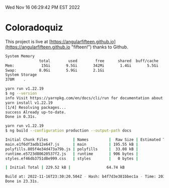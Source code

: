 Wed Nov 16 06:29:42 PM EST 2022

# Coloradoquiz


This project is live at [https://angularfifteen.github.io](https://angularfifteen.github.io "fifteen!") thanks to Github.

```bash
System Memory
               total        used        free      shared  buff/cache   available
Mem:            15Gi       9.5Gi       342Mi       1.4Gi       5.5Gi       4.1Gi
Swap:          8.0Gi       5.9Gi       2.1Gi
System Storage
370M	.
```
```bash
yarn run v1.22.19
$ ng --version
info Visit https://yarnpkg.com/en/docs/cli/run for documentation about this command.
yarn install v1.22.19
[1/4] Resolving packages...
success Already up-to-date.
Done in 0.31s.
```
```bash
yarn run v1.22.19
$ ng build --configuration production --output-path docs

Initial Chunk Files           | Names         |  Raw Size | Estimated Transfer Size
main.e1f6df3adb12e647.js      | main          | 195.55 kB |                53.54 kB
polyfills.805f4e34d473a79b.js | polyfills     |  33.08 kB |                10.69 kB
runtime.e5723d80620537f2.js   | runtime       | 906 bytes |               517 bytes
styles.ef46db3751d8e999.css   | styles        |   0 bytes |                       -

| Initial Total | 229.52 kB |                64.74 kB

Build at: 2022-11-16T23:30:20.504Z - Hash: b4f7d3e381bbec1a - Time: 20373ms
Done in 23.31s.
```
